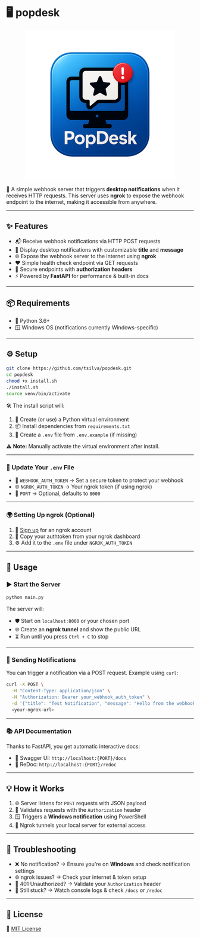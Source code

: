 # 🖥️ popdesk

<p align="center">
  <img src="logo.png" alt="PopDesk Logo" width="400"/>
</p>

🚀 A simple webhook server that triggers **desktop notifications** when it receives HTTP requests. This server uses **ngrok** to expose the webhook endpoint to the internet, making it accessible from anywhere.

---

## ✨ Features

- 📬 Receive webhook notifications via HTTP POST requests  
- 🔔 Display desktop notifications with customizable **title** and **message**  
- 🌐 Expose the webhook server to the internet using **ngrok**  
- ❤️ Simple health check endpoint via GET requests  
- 🔐 Secure endpoints with **authorization headers**  
- ⚡ Powered by **FastAPI** for performance & built-in docs  

---

## 📦 Requirements

- 🐍 Python 3.6+  
- 🪟 Windows OS (notifications currently Windows-specific)

---

## ⚙️ Setup

```bash
git clone https://github.com/tsilva/popdesk.git
cd popdesk
chmod +x install.sh
./install.sh
source venv/bin/activate
```

🛠️ The install script will:
1. 🧪 Create (or use) a Python virtual environment  
2. 📦 Install dependencies from `requirements.txt`  
3. 📝 Create a `.env` file from `.env.example` (if missing)

⚠️ **Note:** Manually activate the virtual environment after install.

---

### 🔧 Update Your `.env` File

- 🔐 `WEBHOOK_AUTH_TOKEN` → Set a secure token to protect your webhook  
- 🌐 `NGROK_AUTH_TOKEN` → Your ngrok token (if using ngrok)  
- 🔢 `PORT` → Optional, defaults to `8000`

---

### 🌍 Setting Up ngrok (Optional)

1. 📝 [Sign up](https://ngrok.com) for an ngrok account  
2. 🔑 Copy your authtoken from your ngrok dashboard  
3. ⚙️ Add it to the `.env` file under `NGROK_AUTH_TOKEN`

---

## 🚀 Usage

### ▶️ Start the Server

```bash
python main.py
```

The server will:
- 🛡️ Start on `localhost:8000` or your chosen port  
- 🌐 Create an **ngrok tunnel** and show the public URL  
- ⏳ Run until you press `Ctrl + C` to stop

---

### 📣 Sending Notifications

You can trigger a notification via a POST request. Example using `curl`:

```bash
curl -X POST \
  -H "Content-Type: application/json" \
  -H "Authorization: Bearer your_webhook_auth_token" \
  -d '{"title": "Test Notification", "message": "Hello from the webhook!"}' \
  <your-ngrok-url>
```

---

### 📚 API Documentation

Thanks to FastAPI, you get automatic interactive docs:

- 📄 Swagger UI: `http://localhost:{PORT}/docs`  
- 📘 ReDoc: `http://localhost:{PORT}/redoc`

---

## 💡 How it Works

1. 🌐 Server listens for `POST` requests with JSON payload  
2. 🔐 Validates requests with the `Authorization` header  
3. 🪟 Triggers a **Windows notification** using PowerShell  
4. 🧭 Ngrok tunnels your local server for external access  

---

## 🧰 Troubleshooting

- ❌ No notification? → Ensure you're on **Windows** and check notification settings  
- 🌐 ngrok issues? → Check your internet & token setup  
- 🛑 401 Unauthorized? → Validate your `Authorization` header  
- 🐛 Still stuck? → Watch console logs & check `/docs` or `/redoc`  

---

## 📄 License

📝 [MIT License](LICENSE)